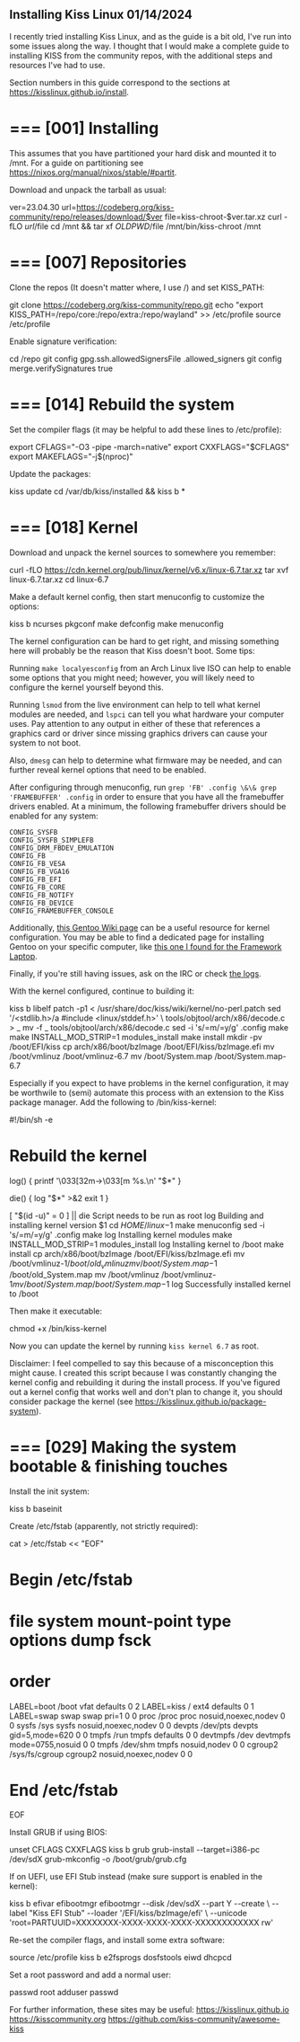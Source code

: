 Installing Kiss Linux                                                 01/14/2024
--------------------------------------------------------------------------------

I recently tried installing Kiss Linux, and as the guide is a bit old, I've run
into some issues along the way. I thought that I would make a complete guide to
installing KISS from the community repos, with the additional steps and
resources I've had to use.

Section numbers in this guide correspond to the sections at
https://kisslinux.github.io/install.

=== [001] Installing
====================

This assumes that you have partitioned your hard disk and mounted it to /mnt.
For a guide on partitioning see https://nixos.org/manual/nixos/stable/#partit.

Download and unpack the tarball as usual:

   ver=23.04.30
   url=https://codeberg.org/kiss-community/repo/releases/download/$ver
   file=kiss-chroot-$ver.tar.xz
   curl -fLO $url/$file
   cd /mnt \&\& tar xf $OLDPWD/$file
   /mnt/bin/kiss-chroot /mnt


=== [007] Repositories
======================

Clone the repos (It doesn't matter where, I use /) and set KISS_PATH:

   git clone https://codeberg.org/kiss-community/repo.git
   echo "export KISS_PATH=/repo/core:/repo/extra:/repo/wayland" >> /etc/profile
   source /etc/profile


Enable signature verification:

   cd /repo
   git config gpg.ssh.allowedSignersFile .allowed_signers
   git config merge.verifySignatures true


=== [014] Rebuild the system
============================

Set the compiler flags (it may be helpful to add these lines to /etc/profile):

   export CFLAGS="-O3 -pipe -march=native"
   export CXXFLAGS="$CFLAGS"
   export MAKEFLAGS="-j$(nproc)"


Update the packages:

   kiss update
   cd /var/db/kiss/installed \&\& kiss b *


=== [018] Kernel
================

Download and unpack the kernel sources to somewhere you remember:

   curl -fLO https://cdn.kernel.org/pub/linux/kernel/v6.x/linux-6.7.tar.xz
   tar xvf linux-6.7.tar.xz
   cd linux-6.7


Make a default kernel config, then start menuconfig to customize the options:

   kiss b ncurses pkgconf
   make defconfig
   make menuconfig


The kernel configuration can be hard to get right, and missing something here
will probably be the reason that Kiss doesn't boot. Some tips:

Running `make localyesconfig` from an Arch Linux live ISO can help to enable
some options that you might need; however, you will likely need to configure the
kernel yourself beyond this.

Running `lsmod` from the live environment can help to tell what kernel modules
are needed, and `lspci` can tell you what hardware your computer uses. Pay
attention to any output in either of these that references a graphics card or
driver since missing graphics drivers can cause your system to not boot.

Also, `dmesg` can help to determine what firmware may be needed, and can further
reveal kernel options that need to be enabled.

After configuring through menuconfig, run
`grep 'FB' .config \&\& grep 'FRAMEBUFFER' .config` in order to ensure that you
have all the framebuffer drivers enabled. At a minimum, the following
framebuffer drivers should be enabled for any system:

    CONFIG_SYSFB
    CONFIG_SYSFB_SIMPLEFB
    CONFIG_DRM_FBDEV_EMULATION
    CONFIG_FB
    CONFIG_FB_VESA
    CONFIG_FB_VGA16
    CONFIG_FB_EFI
    CONFIG_FB_CORE
    CONFIG_FB_NOTIFY
    CONFIG_FB_DEVICE
    CONFIG_FRAMEBUFFER_CONSOLE


Additionally, [this Gentoo Wiki page](https://wiki.gentoo.org/wiki/Handbook:AMD64/Installation/Kernel/en#Kernel_configuration_and_compilation) can be a useful resource for kernel
configuration. You may be able to find a dedicated page for installing Gentoo
on your specific computer, like [this one I found for the Framework Laptop](https://wiki.gentoo.org/wiki/Framework_Laptop_13).

Finally, if you're still having issues, ask on the IRC or check [the logs](https://libera.irclog.whitequark.org/kisslinux/).

With the kernel configured, continue to building it:

   kiss b libelf
   patch -p1 < /usr/share/doc/kiss/wiki/kernel/no-perl.patch
   sed '/<stdlib.h>/a #include <linux/stddef.h>' \\
   tools/objtool/arch/x86/decode.c > _
   mv -f _ tools/objtool/arch/x86/decode.c
   sed -i 's/=m/=y/g' .config
   make
   make INSTALL_MOD_STRIP=1 modules_install
   make install
   mkdir -pv /boot/EFI/kiss
   cp arch/x86/boot/bzImage /boot/EFI/kiss/bzImage.efi
   mv /boot/vmlinuz /boot/vmlinuz-6.7
   mv /boot/System.map /boot/System.map-6.7


Especially if you expect to have problems in the kernel configuration, it may be
worthwile to (semi) automate this process with an extension to the Kiss package
manager. Add the following to /bin/kiss-kernel:

   #!/bin/sh -e
   # Rebuild the kernel
  
   log() {
       printf '\\033[32m->\\033[m %s.\\n' "$*"
   }
  
   die() {
       log "$*" >\&2
       exit 1
   }
  
   [ "$(id -u)" = 0 ] || die Script needs to be run as root
   log Building and installing kernel version $1
   cd $HOME/linux-$1
   make menuconfig
   sed -i 's/=m/=y/g' .config
   make
   log Installing kernel modules
   make INSTALL_MOD_STRIP=1 modules_install
   log Installing kernel to /boot
   make install
   cp arch/x86/boot/bzImage /boot/EFI/kiss/bzImage.efi
   mv /boot/vmlinuz-$1 /boot/old_vmlinuz
   mv /boot/System.map-$1 /boot/old_System.map
   mv /boot/vmlinuz /boot/vmlinuz-$1
   mv /boot/System.map /boot/System.map-$1
   log Successfully installed kernel to /boot


Then make it executable:

   chmod +x /bin/kiss-kernel


Now you can update the kernel by running `kiss kernel 6.7` as root.

Disclaimer: I feel compelled to say this because of a misconception this might
cause. I created this script because I was constantly changing the kernel config
and rebuilding it during the install process. If you've figured out a kernel
config that works well and don't plan to change it, you should consider
package the kernel (see https://kisslinux.github.io/package-system).

=== [029] Making the system bootable \& finishing touches
========================================================

Install the init system:

   kiss b baseinit

Create /etc/fstab (apparently, not strictly required):

   cat > /etc/fstab << "EOF"
   # Begin /etc/fstab

   # file system  mount-point    type     options             dump  fsck
   #                                                                order

   LABEL=boot     /boot          vfat     defaults            0     2
   LABEL=kiss     /              ext4     defaults            0     1
   LABEL=swap     swap           swap     pri=1               0     0
   proc           /proc          proc     nosuid,noexec,nodev 0     0
   sysfs          /sys           sysfs    nosuid,noexec,nodev 0     0
   devpts         /dev/pts       devpts   gid=5,mode=620      0     0
   tmpfs          /run           tmpfs    defaults            0     0
   devtmpfs       /dev           devtmpfs mode=0755,nosuid    0     0
   tmpfs          /dev/shm       tmpfs    nosuid,nodev        0     0
   cgroup2        /sys/fs/cgroup cgroup2  nosuid,noexec,nodev 0     0

   # End /etc/fstab
   EOF


Install GRUB if using BIOS:

   unset CFLAGS CXXFLAGS
   kiss b grub
   grub-install --target=i386-pc /dev/sdX
   grub-mkconfig -o /boot/grub/grub.cfg

If on UEFI, use EFI Stub instead (make sure support is enabled in the kernel):

   kiss b efivar efibootmgr
   efibootmgr --disk /dev/sdX --part Y --create \\
     --label "Kiss EFI Stub" --loader '/EFI/kiss/bzImage/efi' \\
     --unicode 'root=PARTUUID=XXXXXXXX-XXXX-XXXX-XXXX-XXXXXXXXXXXX rw'


Re-set the compiler flags, and install some extra software:

   source /etc/profile
   kiss b e2fsprogs dosfstools eiwd dhcpcd


Set a root password and add a normal user:

   passwd root
   adduser <username>
   passwd <password>


For further information, these sites may be useful:
https://kisslinux.github.io
https://kisscommunity.org
https://github.com/kiss-community/awesome-kiss
